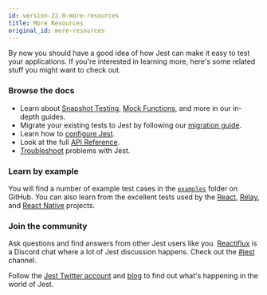 ```yaml
---
id: version-22.0-more-resources
title: More Resources
original_id: more-resources
---
```


By now you should have a good idea of how Jest can make it easy to test your applications. If you're interested in learning more, here's some related stuff you might want to check out.

### Browse the docs

* Learn about [Snapshot Testing](SnapshotTesting.md), [Mock Functions](MockFunctions.md), and more in our in-depth guides.
* Migrate your existing tests to Jest by following our [migration guide](MigrationGuide.md).
* Learn how to [configure Jest](Configuration.md).
* Look at the full [API Reference](GlobalAPI.md).
* [Troubleshoot](Troubleshooting.md) problems with Jest.

### Learn by example

You will find a number of example test cases in the [`examples`](https://github.com/facebook/jest/tree/master/examples) folder on GitHub. You can also learn from the excellent tests used by the [React](https://github.com/facebook/react/tree/master/src/renderers/__tests__), [Relay](https://github.com/facebook/relay/tree/master/packages/react-relay/modern/__tests__), and [React Native](https://github.com/facebook/react-native/tree/master/Libraries/Animated/src/__tests__) projects.

### Join the community

Ask questions and find answers from other Jest users like you. [Reactiflux](http://www.reactiflux.com/) is a Discord chat where a lot of Jest discussion happens. Check out the [#jest](https://discordapp.com/channels/102860784329052160/103622435865104384) channel.

Follow the [Jest Twitter account](https://twitter.com/fbjest) and [blog](/jest/blog/) to find out what's happening in the world of Jest.
